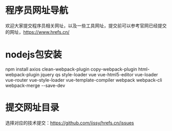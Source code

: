 # 程序员网址导航
欢迎大家提交程序员相关网址，以及一些工具网址，提交前可以参考官网已经提交的网址，https://www.hrefs.cn/

# nodejs包安装
npm install axios clean-webpack-plugin copy-webpack-plugin html-webpack-plugin jquery qs style-loader vue vue-html5-editor vue-loader vue-router vue-style-loader vue-template-compiler webpack webpack-cli webpack-merge --save-dev

# 提交网址目录
选择对应的技术提交：https://github.com/iissy/hrefs.cn/issues
